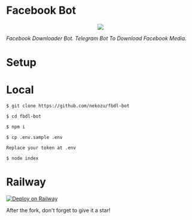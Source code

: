 # Facebook Bot
<p align="center">
  <img src="https://telegra.ph/file/0b770b32a43f156aaac30.jpg">
</p>

<i align="center">
         Facebook Downloader Bot. Telegram Bot To Download Facebook Media.
</i>

# Setup

# Local
```
$ git clone https://github.com/nekozu/fbdl-bot

$ cd fbdl-bot

$ npm i

$ cp .env.sample .env

Replace your token at .env

$ node index
```

# Railway
[![Deploy on Railway](https://railway.app/button.svg)](https://railway.app/new/template?template=https%3A%2F%2Fgithub.com%2Frailwayapp%2Fexamples%2Ftree%2Fmaster%2Fexamples%2Fflask)

After the fork, don't forget to give it a star!


